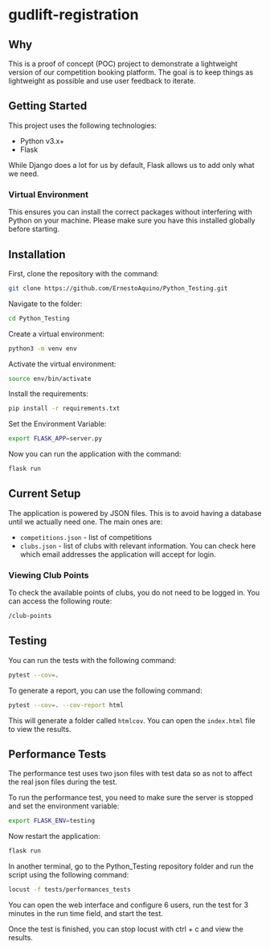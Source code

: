
# gudlift-registration

## Why
This is a proof of concept (POC) project to demonstrate a lightweight version of our competition booking platform. The goal is to keep things as lightweight as possible and use user feedback to iterate.

## Getting Started
This project uses the following technologies:
- Python v3.x+
- Flask

While Django does a lot for us by default, Flask allows us to add only what we need.

### Virtual Environment
This ensures you can install the correct packages without interfering with Python on your machine. Please make sure you have this installed globally before starting.

## Installation
First, clone the repository with the command:

```bash
git clone https://github.com/ErnestoAquino/Python_Testing.git
```

Navigate to the folder:

```bash
cd Python_Testing
```

Create a virtual environment:

```bash
python3 -m venv env
```

Activate the virtual environment:

```bash
source env/bin/activate
```

Install the requirements:

```bash
pip install -r requirements.txt
```

Set the Environment Variable:

```bash
export FLASK_APP=server.py
```

Now you can run the application with the command:

```bash
flask run
```

## Current Setup
The application is powered by JSON files. This is to avoid having a database until we actually need one. The main ones are:
- `competitions.json` - list of competitions
- `clubs.json` - list of clubs with relevant information. You can check here which email addresses the application will accept for login.

### Viewing Club Points
To check the available points of clubs, you do not need to be logged in. You can access the following route:

```bash
/club-points
```

## Testing
You can run the tests with the following command:

```bash
pytest --cov=.
```

To generate a report, you can use the following command:

```bash
pytest --cov=. --cov-report html
```

This will generate a folder called `htmlcov`. You can open the `index.html` file to view the results.

## Performance Tests
The performance test uses two json files with test data so as not to affect the real json files during the test.

To run the performance test, you need to make sure the server is stopped and set the environment variable:

```bash
export FLASK_ENV=testing
```

Now restart the application:

```bash
flask run
```

In another terminal, go to the Python_Testing repository folder and run the script using the following command:

```bash
locust -f tests/performances_tests
```

You can open the web interface and configure 6 users, run the test for 3 minutes in the run time field, and start the test.

Once the test is finished, you can stop locust with ctrl + c and view the results.
